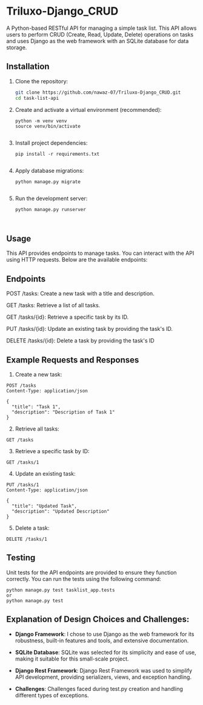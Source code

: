 # Triluxo-Django_CRUD

A Python-based RESTful API for managing a simple task list. This API allows users to perform CRUD (Create, Read, Update, Delete) operations on tasks and uses Django as the web framework with an SQLite database for data storage.

## Installation

1. Clone the repository:
   ```bash
   git clone https://github.com/nawaz-07/Triluxo-Django_CRUD.git
   cd task-list-api
   

2. Create and activate a virtual environment (recommended):
   ```
   python -m venv venv
   source venv/bin/activate
   

3. Install project dependencies:
   ```
   pip install -r requirements.txt
   

4. Apply database migrations:
   ```
   python manage.py migrate
   

5. Run the development server:
   ```
   python manage.py runserver

   

## Usage

This API provides endpoints to manage tasks. You can interact with the API using HTTP requests. Below are the available endpoints:

## Endpoints

POST /tasks: Create a new task with a title and description.

GET /tasks: Retrieve a list of all tasks.

GET /tasks/{id}: Retrieve a specific task by its ID.

PUT /tasks/{id}: Update an existing task by providing the task's ID.

DELETE /tasks/{id}: Delete a task by providing the task's ID


## Example Requests and Responses

1. Create a new task:
```
POST /tasks
Content-Type: application/json

{
  "title": "Task 1",
  "description": "Description of Task 1"
}
```


2. Retrieve all tasks:

```
GET /tasks
```


3. Retrieve a specific task by ID:
```
GET /tasks/1
```


4. Update an existing task:

```
PUT /tasks/1
Content-Type: application/json

{
  "title": "Updated Task",
  "description": "Updated Description"
}
```


5. Delete a task:

```
DELETE /tasks/1
```


## Testing

Unit tests for the API endpoints are provided to ensure they function correctly. You can run the tests using the following command:

```
python manage.py test tasklist_app.tests
or
python manage.py test
```


## Explanation of Design Choices and Challenges:

- **Django Framework**: I chose to use Django as the web framework for its robustness, built-in features and tools, and extensive documentation.

- **SQLite Database**: SQLite was selected for its simplicity and ease of use, making it suitable for this small-scale project.

- **Django Rest Framework**: Django Rest Framework was used to simplify API development, providing serializers, views, and exception handling.

- **Challenges**: Challenges faced during test.py creation and handling different types of exceptions.





